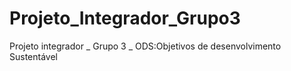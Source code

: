 # Projeto_Integrador_Grupo3
Projeto integrador _ Grupo 3 _ ODS:Objetivos de desenvolvimento Sustentável
